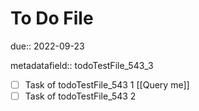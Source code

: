 # To Do File

due:: 2022-09-23

metadatafield:: todoTestFile_543\_3

- [ ] Task of todoTestFile_543 1 [[Query me]]
- [ ] Task of todoTestFile_543 2
